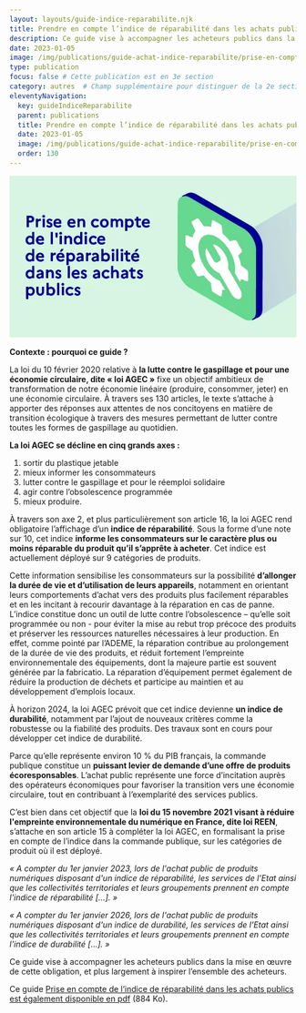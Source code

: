 ```yaml
---
layout: layouts/guide-indice-reparabilite.njk
title: Prendre en compte l’indice de réparabilité dans les achats publics
description: Ce guide vise à accompagner les acheteurs publics dans la mise en œuvre de l’obligation de prise en compte de l’indice de réparabilité, et plus largement à inspirer l’ensemble des acheteurs. 
date: 2023-01-05
image: /img/publications/guide-achat-indice-reparabilite/prise-en-compte-indice-reparabilite.webp
type: publication
focus: false # Cette publication est en 3e section
category: autres  # Champ supplémentaire pour distinguer de la 2e section
eleventyNavigation:
  key: guideIndiceReparabilite
  parent: publications
  title: Prendre en compte l’indice de réparabilité dans les achats publics
  date: 2023-01-05
  image: /img/publications/guide-achat-indice-reparabilite/prise-en-compte-indice-reparabilite.webp
  order: 130
---
```


![](/img/publications/guide-achat-indice-reparabilite/prise-en-compte-indice-reparabilite.webp)

**Contexte : pourquoi ce guide ?**

La loi du 10 février 2020 relative à **la lutte contre le gaspillage et pour une économie circulaire, dite « loi AGEC »** fixe un objectif ambitieux de transformation de notre économie linéaire (produire, consommer, jeter) en une économie circulaire. À travers ses 130 articles, le texte s’attache à apporter des réponses aux attentes de nos concitoyens en matière de transition écologique à travers des mesures permettant de lutter contre toutes les formes de gaspillage au quotidien. 

**La loi AGEC se décline en cinq grands axes :**

1. sortir du plastique jetable
2. mieux informer les consommateurs
3. lutter contre le gaspillage et pour le réemploi solidaire
4. agir contre l’obsolescence programmée
5. mieux produire.

À travers son axe 2, et plus particulièrement son article 16, la loi AGEC rend obligatoire l’affichage d’un **indice de réparabilité**. Sous la forme d’une note sur 10, cet indice **informe les consommateurs sur le caractère plus ou moins réparable du produit qu’il s’apprête à acheter**. Cet indice est actuellement déployé sur 9 catégories de produits.

Cette information sensibilise les consommateurs sur la possibilité **d’allonger la durée de vie et d’utilisation de leurs appareils**, notamment en orientant leurs comportements d’achat vers des produits plus facilement réparables et en les incitant à recourir davantage à la réparation en cas de panne. L’indice constitue donc un outil de lutte contre l’obsolescence – qu’elle soit programmée ou non - pour éviter la mise au rebut trop précoce des produits et préserver les ressources naturelles nécessaires à leur production. En effet, comme pointé par l’ADEME, la réparation contribue au prolongement de la durée de vie des produits, et réduit fortement l’empreinte environnementale des équipements, dont la majeure partie est souvent générée par la fabricatio.  La réparation d’équipement permet également de réduire la production de déchets et participe au maintien et au développement d’emplois locaux.

À horizon 2024, la loi AGEC prévoit que cet indice devienne **un indice de durabilité**, notamment par l’ajout de nouveaux critères comme la robustesse ou la fiabilité des produits. Des travaux sont en cours pour développer cet indice de durabilité. 

Parce qu’elle représente environ 10 % du PIB français, la commande publique constitue un **puissant levier de demande d’une offre de produits écoresponsables**. L’achat public représente une force d’incitation auprès des opérateurs économiques pour favoriser la transition vers une économie circulaire, tout en contribuant à l’exemplarité des services publics. 

C’est bien dans cet objectif que la **loi du 15 novembre 2021 visant à réduire l'empreinte environnementale du numérique en France, dite loi REEN**, s’attache en son article 15 à compléter la loi AGEC, en formalisant la prise en compte de l’indice dans la commande publique, sur les catégories de produit où il est déployé.

*« A compter du 1er janvier 2023, lors de l'achat public de produits numériques disposant d'un indice de réparabilité, les services de l'Etat ainsi que les collectivités territoriales et leurs groupements prennent en compte l'indice de réparabilité […]. »* 

*« A compter du 1er janvier 2026, lors de l'achat public de produits numériques disposant d'un indice de durabilité, les services de l'Etat ainsi que les collectivités territoriales et leurs groupements prennent en compte l'indice de durabilité […]. »*

Ce guide vise à accompagner les acheteurs publics dans la mise en œuvre de cette obligation, et plus largement à inspirer l’ensemble des acheteurs. 

Ce guide [Prise en compte de l’indice de réparabilité dans les achats publics est également disponible en pdf](https://www.ecologie.gouv.fr/sites/default/files/Guide%20IR%20Achat%20durable%202022.pdf) (884 Ko).
